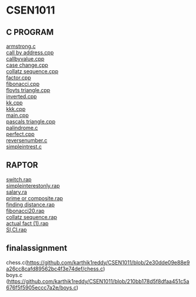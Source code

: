 # CSEN1011

## C PROGRAM
[armstrong.c](https://github.com/karthik1reddy/CSEN1011/blob/49b3958aa275cbd606241fa9fab0a232a5f1da03/armstrong.c)<br />
[call by address.cpp](https://github.com/karthik1reddy/CSEN1011/blob/9b2f949e7f21b564f74ed4996baf92758cf99c16/call%20by%20address.cpp)<br />
[callbyvalue.cpp](https://github.com/karthik1reddy/CSEN1011/blob/9b2f949e7f21b564f74ed4996baf92758cf99c16/callbyvalue.cpp)<br />
[case change.cpp](https://github.com/karthik1reddy/CSEN1011/blob/9b2f949e7f21b564f74ed4996baf92758cf99c16/case%20change.cpp)<br />
[collatz sequence.cpp](https://github.com/karthik1reddy/CSEN1011/blob/9b2f949e7f21b564f74ed4996baf92758cf99c16/collatz%20sequence.cpp)<br />
[factor.cpp](https://github.com/karthik1reddy/CSEN1011/blob/9b2f949e7f21b564f74ed4996baf92758cf99c16/factor.cpp)<br />
[fibonacci.cpp](https://github.com/karthik1reddy/CSEN1011/blob/9b2f949e7f21b564f74ed4996baf92758cf99c16/fibonacci.cpp)<br />
[floyts triangle.cpp](https://github.com/karthik1reddy/CSEN1011/blob/9b2f949e7f21b564f74ed4996baf92758cf99c16/floyts%20triangle.cpp)<br />
[inverted.cpp](https://github.com/karthik1reddy/CSEN1011/blob/9b2f949e7f21b564f74ed4996baf92758cf99c16/inverted.cpp)<br />
[kk.cpp](https://github.com/karthik1reddy/CSEN1011/blob/9b2f949e7f21b564f74ed4996baf92758cf99c16/kk.cpp)<br />
[kkk.cpp](https://github.com/karthik1reddy/CSEN1011/blob/9b2f949e7f21b564f74ed4996baf92758cf99c16/kkk.cpp)<br />
[main.cpp](https://github.com/karthik1reddy/CSEN1011/blob/9b2f949e7f21b564f74ed4996baf92758cf99c16/main.cpp)<br />
[pascals triangle.cpp](https://github.com/karthik1reddy/CSEN1011/blob/9b2f949e7f21b564f74ed4996baf92758cf99c16/pascals%20triangle.cpp)<br />
[palindrome.c](https://github.com/karthik1reddy/CSEN1011/blob/9b2f949e7f21b564f74ed4996baf92758cf99c16/palindrome.c)<br />
[perfect.cpp](https://github.com/karthik1reddy/CSEN1011/blob/9b2f949e7f21b564f74ed4996baf92758cf99c16/perfect.cpp)<br />
[reversenumber.c](https://github.com/karthik1reddy/CSEN1011/blob/9b2f949e7f21b564f74ed4996baf92758cf99c16/reversenumber.c)<br />
[simpleintrest.c](https://github.com/karthik1reddy/CSEN1011/blob/9b2f949e7f21b564f74ed4996baf92758cf99c16/simpleintrest.c)<br />

## RAPTOR
[switch.rap](https://github.com/karthik1reddy/CSEN1011/blob/9b2f949e7f21b564f74ed4996baf92758cf99c16/switch.rap)<br />
[simpleinterestonly.rap](https://github.com/karthik1reddy/CSEN1011/blob/9b2f949e7f21b564f74ed4996baf92758cf99c16/simpleinterestonly.rap)<br />
[salary.ra](https://github.com/karthik1reddy/CSEN1011/blob/9b2f949e7f21b564f74ed4996baf92758cf99c16/salary.rap)<br />
[prime or composite.rap](https://github.com/karthik1reddy/CSEN1011/blob/9b2f949e7f21b564f74ed4996baf92758cf99c16/prime%20or%20composite.rap)<br />
[finding distance.rap](https://github.com/karthik1reddy/CSEN1011/blob/9b2f949e7f21b564f74ed4996baf92758cf99c16/finding%20distance.rap)<br />
[fibonacci20.rap](https://github.com/karthik1reddy/CSEN1011/blob/9b2f949e7f21b564f74ed4996baf92758cf99c16/fibonacci20.rap)<br />
[collatz sequence.rap](https://github.com/karthik1reddy/CSEN1011/blob/9b2f949e7f21b564f74ed4996baf92758cf99c16/collatz%20sequence.rap)<br />
[actual fact (1).rap](https://github.com/karthik1reddy/CSEN1011/blob/9b2f949e7f21b564f74ed4996baf92758cf99c16/actual%20fact%20(1).rap)<br />
[SI,CI.rap](https://github.com/karthik1reddy/CSEN1011/blob/9b2f949e7f21b564f74ed4996baf92758cf99c16/SI,CI.rap)<br />

## finalassignment
chess.c(https://github.com/karthik1reddy/CSEN1011/blob/2e30dde09e88e9a26cc8cafd89562bc4f3e74def/chess.c)<br />
boys.c (https://github.com/karthik1reddy/CSEN1011/blob/210bb178d5f8dfaa451c5a676f5f5905eccc7a2e/boys.c)<br />
